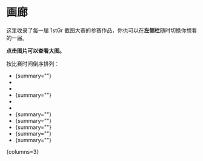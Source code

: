 # 画廊

<secondary-label ref="multiImg"/>

这里收录了每一届 1stGr 截图大赛的参赛作品，你也可以在**左侧栏**随时切换你想看的一届。

**点击图片可以查看大图。**

按比赛时间倒序排列：

- [](2024-spring.md){summary=""}
- 
- 
- [](2023-spring.md){summary=""}
- 
- 
- [](2022-autumn.md){summary=""}
- [](2022-summer.md){summary=""}
- [](2022-spring.md){summary=""}
- [](2021-winter.md){summary=""}
- [](2021-autumn.md){summary=""}

{columns=3}